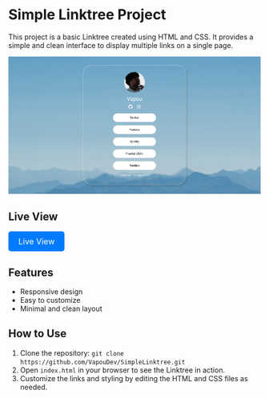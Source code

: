 # Simple Linktree Project

This project is a basic Linktree created using HTML and CSS. It provides a simple and clean interface to display multiple links on a single page.

![Linktree Screenshot](ressources/imagegithub.png)

## Live View

<a href="https://vapou.fr" target="_blank" style="display: inline-block; padding: 10px 20px; font-size: 16px; color: white; background-color: #007BFF; border-radius: 5px; text-decoration: none;">Live View</a>

## Features

- Responsive design
- Easy to customize
- Minimal and clean layout

## How to Use

1. Clone the repository: `git clone https://github.com/VapouDev/SimpleLinktree.git`
2. Open `index.html` in your browser to see the Linktree in action.
3. Customize the links and styling by editing the HTML and CSS files as needed.

